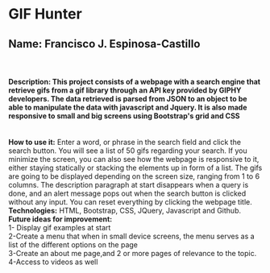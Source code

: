 # GIF Hunter

<h2>Name: Francisco J. Espinosa-Castillo</h2></br>
<h4>Description: This project consists of a webpage with a search engine that retrieve gifs from a gif library through an API key provided by GIPHY developers.
The data retrieved is parsed from JSON to an object to be able to manipulate the data with javascript and Jquery. It is also made responsive to small and big screens using Bootstrap's grid and CSS</h4></br>
<b>How to use it:</b> Enter a word, or phrase in the search field and click the search button. You will see a list of 50 gifs regarding your search. If you minimize the screen, you can also see how the webpage is responsive to it, either staying statically or stacking the elements up in form of a list. The gifs are going to be displayed depending on the screen size, ranging from 1 to 6 columns. The description paragraph at start disappears when a query is done, and an alert message pops out when the search button is clicked without any input. You can reset everything by clicking the webpage title.</br>
<b>Technologies:</b> HTML, Bootstrap, CSS, JQuery, Javascript and Github.</br>
<b>Future ideas for improvement:</b></br> 1- Display gif examples at start </br>
2-Create a menu that when in small device screens, the menu serves as a list of the different options on the page</br>
3-Create an about me page,and 2 or more pages of relevance to the topic.</br>
4-Access to videos as well


